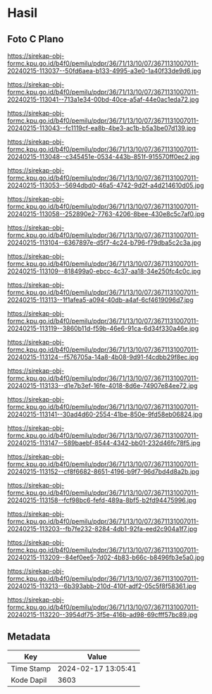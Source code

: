 # Hasil

## Foto C Plano

https://sirekap-obj-formc.kpu.go.id/b4f0/pemilu/pdpr/36/71/13/10/07/3671131007011-20240215-113037--50fd6aea-b133-4995-a3e0-1a40f33de9d6.jpg

https://sirekap-obj-formc.kpu.go.id/b4f0/pemilu/pdpr/36/71/13/10/07/3671131007011-20240215-113041--713a1e34-00bd-40ce-a5af-44e0ac1eda72.jpg

https://sirekap-obj-formc.kpu.go.id/b4f0/pemilu/pdpr/36/71/13/10/07/3671131007011-20240215-113043--fc1119cf-ea8b-4be3-ac1b-b5a3be07d139.jpg

https://sirekap-obj-formc.kpu.go.id/b4f0/pemilu/pdpr/36/71/13/10/07/3671131007011-20240215-113048--c345451e-0534-443b-851f-915570ff0ec2.jpg

https://sirekap-obj-formc.kpu.go.id/b4f0/pemilu/pdpr/36/71/13/10/07/3671131007011-20240215-113053--5694dbd0-46a5-4742-9d2f-a4d214610d05.jpg

https://sirekap-obj-formc.kpu.go.id/b4f0/pemilu/pdpr/36/71/13/10/07/3671131007011-20240215-113058--252890e2-7763-4206-8bee-430e8c5c7af0.jpg

https://sirekap-obj-formc.kpu.go.id/b4f0/pemilu/pdpr/36/71/13/10/07/3671131007011-20240215-113104--6367897e-d5f7-4c24-b796-f79dba5c2c3a.jpg

https://sirekap-obj-formc.kpu.go.id/b4f0/pemilu/pdpr/36/71/13/10/07/3671131007011-20240215-113109--818499a0-ebcc-4c37-aa18-34e250fc4c0c.jpg

https://sirekap-obj-formc.kpu.go.id/b4f0/pemilu/pdpr/36/71/13/10/07/3671131007011-20240215-113113--1f1afea5-a094-40db-a4af-6cf4619096d7.jpg

https://sirekap-obj-formc.kpu.go.id/b4f0/pemilu/pdpr/36/71/13/10/07/3671131007011-20240215-113119--3860b11d-f59b-46e6-91ca-6d34f330a46e.jpg

https://sirekap-obj-formc.kpu.go.id/b4f0/pemilu/pdpr/36/71/13/10/07/3671131007011-20240215-113124--f576705a-14a8-4b08-9d91-f4cdbb29f8ec.jpg

https://sirekap-obj-formc.kpu.go.id/b4f0/pemilu/pdpr/36/71/13/10/07/3671131007011-20240215-113133--d1e7b3ef-16fe-4018-8d6e-74907e84ee72.jpg

https://sirekap-obj-formc.kpu.go.id/b4f0/pemilu/pdpr/36/71/13/10/07/3671131007011-20240215-113141--30ad4d60-2554-41be-850e-9fd58eb06824.jpg

https://sirekap-obj-formc.kpu.go.id/b4f0/pemilu/pdpr/36/71/13/10/07/3671131007011-20240215-113147--589baebf-8544-4342-bb01-232d46fc78f5.jpg

https://sirekap-obj-formc.kpu.go.id/b4f0/pemilu/pdpr/36/71/13/10/07/3671131007011-20240215-113152--cf8f6682-8651-4196-b9f7-96d7bd4d8a2b.jpg

https://sirekap-obj-formc.kpu.go.id/b4f0/pemilu/pdpr/36/71/13/10/07/3671131007011-20240215-113158--fcf98bc6-fefd-489a-8bf5-b2fd94475996.jpg

https://sirekap-obj-formc.kpu.go.id/b4f0/pemilu/pdpr/36/71/13/10/07/3671131007011-20240215-113203--fb7fe232-8284-4db1-92fa-eed2c904a1f7.jpg

https://sirekap-obj-formc.kpu.go.id/b4f0/pemilu/pdpr/36/71/13/10/07/3671131007011-20240215-113209--84ef0ee5-7d02-4b83-b66c-b8496fb3e5a0.jpg

https://sirekap-obj-formc.kpu.go.id/b4f0/pemilu/pdpr/36/71/13/10/07/3671131007011-20240215-113213--6b393abb-210d-410f-adf2-05c5f8f58361.jpg

https://sirekap-obj-formc.kpu.go.id/b4f0/pemilu/pdpr/36/71/13/10/07/3671131007011-20240215-113220--3954df75-3f5e-416b-ad98-69cfff57bc89.jpg


## Metadata

| Key        | Value               |
| ---------- | ------------------- |
| Time Stamp | 2024-02-17 13:05:41 |
| Kode Dapil | 3603                |



